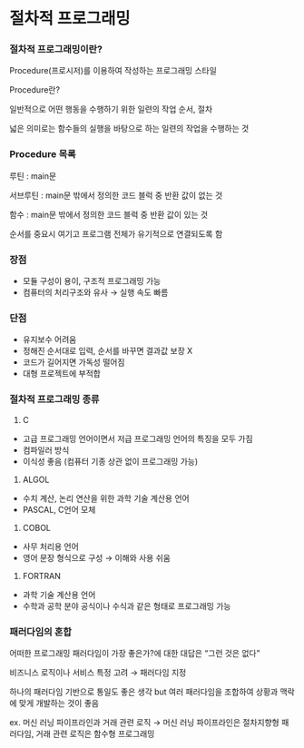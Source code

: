 # 절차적 프로그래밍

### 절차적 프로그래밍이란?

 Procedure(프로시저)를 이용하여 작성하는 프로그래밍 스타일

Procedure란?

일반적으로 어떤 행동을 수행하기 위한 일련의 작업 순서, 절차

넓은 의미로는 함수들의 실행을 바탕으로 하는 일련의 작업을 수행하는 것

### Procedure 목록

루틴 : main문

서브루틴 : main문 밖에서 정의한 코드 블럭 중 반환 값이 없는 것

함수 : main문 밖에서 정의한 코드 블럭 중 반환 값이 있는 것

순서를 중요시 여기고 프로그램 전체가 유기적으로 연결되도록 함

### **장점**

- 모듈 구성이 용이, 구조적 프로그래밍 가능
- 컴퓨터의 처리구조와 유사 → 실행 속도 빠름

### 단점

- 유지보수 어려움
- 정해진 순서대로 입력, 순서를 바꾸면 결과값 보장 X
- 코드가 길어지면 가독성 떨어짐
- 대형 프로젝트에 부적합

### 절차적 프로그래밍 종류

1. C
- 고급 프로그래밍 언어이면서 저급 프로그래밍 언어의 특징을 모두 가짐
- 컴파일러 방식
- 이식성 좋음 (컴퓨터 기종 상관 없이 프로그래밍 가능)

1. ALGOL
- 수치 계산, 논리 연산을 위한 과학 기술 계산용 언어
- PASCAL, C언어 모체

1. COBOL
- 사무 처리용 언어
- 영어 문장 형식으로 구성 → 이해와 사용 쉬움

1. FORTRAN
- 과학 기술 계산용 언어
- 수학과 공학 분야 공식이나 수식과 같은 형태로 프로그래밍 가능

### 패러다임의 혼합

어떠한 프로그래밍 패러다임이 가장 좋은가?에 대한 대답은 “그런 것은 없다”

비즈니스 로직이나 서비스 특정 고려 → 패러다임 지정

하나의 패러다임 기반으로 통일도 좋은 생각 but 여러 패러다임을 조합하여 상황과 맥락에 맞게 개발하는 것이 좋음

ex.  머신 러닝 파이프라인과 거래 관련 로직 → 머신 러닝 파이프라인은 절차지향형 패러다임, 거래 관련 로직은 함수형 프로그래밍